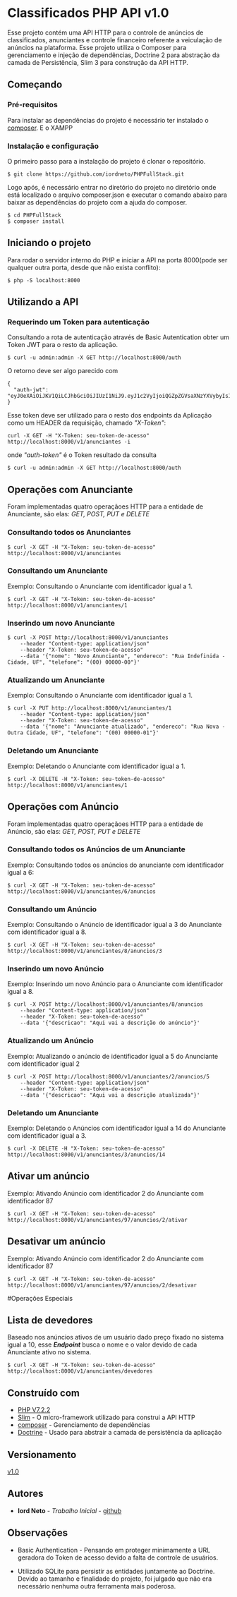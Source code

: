 # Classificados PHP API v1.0

Esse projeto contém uma API HTTP para o controle de anúncios de classificados, anunciantes e controle financeiro referente a veiculação de anúncios na plataforma. Esse projeto utiliza o Composer para gerenciamento e injeção de dependências, Doctrine 2 para abstração da camada de Persistência, Slim 3 para construção da API HTTP. 

## Começando

### Pré-requisitos

Para instalar as dependências do projeto é necessário ter instalado o [composer](https://getcomposer.org/). E o XAMPP

### Instalação e configuração

O primeiro passo para a instalação do projeto é clonar o repositório.

```
$ git clone https://github.com/iordneto/PHPFullStack.git
```

Logo após, é necessário entrar no diretório do projeto no diretório onde está localizado o arquivo composer.json e executar o comando abaixo para baixar as dependências do projeto com a ajuda do composer.

```
$ cd PHPFullStack
$ composer install
```

## Iniciando o projeto

Para rodar o servidor interno do PHP e iniciar a API na porta 8000(pode ser qualquer outra porta, desde que não exista conflito):

```
$ php -S localhost:8000 
```

## Utilizando a API


### Requerindo um Token para autenticação

Consultando a rota de autenticação através de Basic Autentication obter um Token JWT para o resto da aplicação.


```
$ curl -u admin:admin -X GET http://localhost:8000/auth
```

O retorno deve ser algo parecido com 

```
{
  "auth-jwt": "eyJ0eXAiOiJKV1QiLCJhbGciOiJIUzI1NiJ9.eyJ1c2VyIjoiQGZpZGVsaXNzYXVybyIsInR3aXR0ZXIiOiJodHRwczpcL1wvdHdpdHRlci5jb21cL2ZpZGVsaXNzYXVybyIsImdpdGh1YiI6Imh0dHBzOlwvXC9naXRodWIuY29tXC9tc2ZpZGVsaXMifQ.5TSgJhrZnIDDnq9eXObFkDMGv8gw1yarErwAz9aZrwo"
}
```
Esse token deve ser utilizado para o resto dos endpoints da Aplicação como um HEADER da requisição, chamado *"X-Token"*:

```
curl -X GET -H "X-Token: seu-token-de-acesso" http://localhost:8000/v1/anunciantes -i
```

onde *"auth-token"* é o Token resultado da consulta 

```
$ curl -u admin:admin -X GET http://localhost:8000/auth
```

## Operações com Anunciante

Foram implementadas quatro operaçãoes HTTP para a entidade de Anunciante, são elas: *GET, POST, PUT e DELETE*

### Consultando todos os Anunciantes

```
$ curl -X GET -H "X-Token: seu-token-de-acesso" http://localhost:8000/v1/anunciantes
```

### Consultando um Anunciante

Exemplo: Consultando o Anunciante com identificador igual a 1.

```
$ curl -X GET -H "X-Token: seu-token-de-acesso" http://localhost:8000/v1/anunciantes/1
```

### Inserindo um novo Anunciante

```
$ curl -X POST http://localhost:8000/v1/anunciantes 
    --header "Content-type: application/json" 
    --header "X-Token: seu-token-de-acesso"
    --data '{"nome": "Novo Anunciante", "endereco": "Rua Indefinida - Cidade, UF", "telefone": "(00) 00000-00"}'
```

### Atualizando um Anunciante

Exemplo: Consultando o Anunciante com identificador igual a 1.

```
$ curl -X PUT http://localhost:8000/v1/anunciantes/1
    --header "Content-type: application/json" 
    --header "X-Token: seu-token-de-acesso"
    --data '{"nome": "Anunciante atualizado", "endereco": "Rua Nova - Outra Cidade, UF", "telefone": "(00) 00000-01"}'
```

### Deletando um Anunciante

Exemplo: Deletando o Anunciante com identificador igual a 1.

```
$ curl -X DELETE -H "X-Token: seu-token-de-acesso" http://localhost:8000/v1/anunciantes/1
```

## Operações com Anúncio

Foram implementadas quatro operaçãoes HTTP para a entidade de Anúncio, são elas: *GET, POST, PUT e DELETE*

### Consultando todos os Anúncios de um Anunciante

Exemplo: Consultando todos os anúncios do anunciante com identificador igual a 6:

```
$ curl -X GET -H "X-Token: seu-token-de-acesso" http://localhost:8000/v1/anunciantes/6/anuncios
```

### Consultando um Anúncio

Exemplo: Consultando o Anúncio de identificador igual a 3 do Anunciante com identificador igual a 8.

```
$ curl -X GET -H "X-Token: seu-token-de-acesso" http://localhost:8000/v1/anunciantes/8/anuncios/3
```

### Inserindo um novo Anúncio

Exemplo: Inserindo um novo Anúncio para o Anunciante com identificador igual a 8.

```
$ curl -X POST http://localhost:8000/v1/anunciantes/8/anuncios
    --header "Content-type: application/json" 
    --header "X-Token: seu-token-de-acesso"
    --data '{"descricao": "Aqui vai a descrição do anúncio"}'
```

### Atualizando um Anúncio

Exemplo: Atualizando o anúncio de identificador igual a 5 do Anunciante com identificador igual 2

```
$ curl -X POST http://localhost:8000/v1/anunciantes/2/anuncios/5
    --header "Content-type: application/json" 
    --header "X-Token: seu-token-de-acesso"
    --data '{"descricao": "Aqui vai a descrição atualizada"}'
```

### Deletando um Anunciante

Exemplo: Deletando o Anúncios com identificador igual a 14 do Anunciante com identificador igual a 3.

```
$ curl -X DELETE -H "X-Token: seu-token-de-acesso" http://localhost:8000/v1/anunciantes/3/anuncios/14
```

## Ativar um anúncio

Exemplo: Ativando Anúncio com identificador 2 do Anunciante com identificador 87

```
$ curl -X GET -H "X-Token: seu-token-de-acesso" http://localhost:8000/v1/anunciantes/97/anuncios/2/ativar
```

## Desativar um anúncio

Exemplo: Ativando Anúncio com identificador 2 do Anunciante com identificador 87

```
$ curl -X GET -H "X-Token: seu-token-de-acesso" http://localhost:8000/v1/anunciantes/97/anuncios/2/desativar
```

#Operações Especiais

## Lista de devedores

Baseado nos anúncios ativos de um usuário dado preço fixado no sistema igual a 10, esse <b>*Endpoint*</b> busca o nome e o valor devido de cada Anunciante ativo no sistema.

```
$ curl -X GET -H "X-Token: seu-token-de-acesso" http://localhost:8000/v1/anunciantes/devedores
```

## Construído com 

* [PHP V7.2.2](http://www.php.net/)
* [Slim](http://www.dropwizard.io/1.0.2/docs/) - O micro-framework utilizado para construi a API HTTP
* [composer](https://getcomposer.org/) - Gerenciamento de dependências
* [Doctrine](http://www.doctrine-project.org/) - Usado para abstrair a camada de persistência da aplicação

## Versionamento

[v1.0](https://github.com/iordneto/PHPFullStack.git) 

## Autores

* **Iord Neto** - *Trabalho Inicial* - [github](https://github.com/iordneto)

## Observações

* Basic Authentication - Pensando em proteger minimamente a URL geradora do Token de acesso devido a falta de controle de usuários.

* Utilizado SQLite para persistir as entidades juntamente ao Doctrine. Devido ao tamanho e finalidade do projeto, foi julgado que não era necessário nenhuma outra ferramenta mais poderosa.


